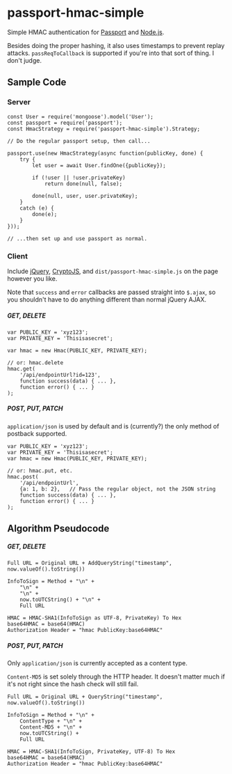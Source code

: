 # passport-hmac-simple
Simple HMAC authentication for [Passport](https://www.passportjs.org) and [Node.js](https://nodejs.org).

Besides doing the proper hashing, it also uses timestamps to prevent replay attacks. `passReqToCallback` is supported if you're into that sort of thing. I don't judge.


## Sample Code

### Server

    const User = require('mongoose').model('User');
    const passport = require('passport');
    const HmacStrategy = require('passport-hmac-simple').Strategy;

    // Do the regular passport setup, then call...

    passport.use(new HmacStrategy(async function(publicKey, done) {
        try {
            let user = await User.findOne({publicKey});

            if (!user || !user.privateKey)
                return done(null, false);

            done(null, user, user.privateKey);
        }
        catch (e) {
            done(e);
        }
    }));

    // ...then set up and use passport as normal.

### Client
Include [jQuery](https://jquery.com/), [CryptoJS](https://code.google.com/archive/p/crypto-js/), and `dist/passport-hmac-simple.js` on the page however you like.

Note that `success` and `error` callbacks are passed straight into `$.ajax`, so you shouldn't have to do anything different than normal jQuery AJAX.

##### GET, DELETE

    var PUBLIC_KEY = 'xyz123';
    var PRIVATE_KEY = 'Thisisasecret';

    var hmac = new Hmac(PUBLIC_KEY, PRIVATE_KEY);

    // or: hmac.delete
    hmac.get(
        '/api/endpointUrl?id=123',
        function success(data) { ... },
        function error() { ... }
    );

##### POST, PUT, PATCH
`application/json` is used by default and is (currently?) the only method of postback supported.

    var PUBLIC_KEY = 'xyz123';
    var PRIVATE_KEY = 'Thisisasecret';
    var hmac = new Hmac(PUBLIC_KEY, PRIVATE_KEY);

    // or: hmac.put, etc.
    hmac.post(
        '/api/endpointUrl',
        {a: 1, b: 2},   // Pass the regular object, not the JSON string
        function success(data) { ... },
        function error() { ... }
    );
    
## Algorithm Pseudocode

##### GET, DELETE

    Full URL = Original URL + AddQueryString("timestamp", now.valueOf().toString())

    InfoToSign = Method + "\n" +
        "\n" +
        "\n" +
        now.toUTCString() + "\n" +
        Full URL

    HMAC = HMAC-SHA1(InfoToSign as UTF-8, PrivateKey) To Hex
    base64HMAC = base64(HMAC)
    Authorization Header = "hmac PublicKey:base64HMAC"

##### POST, PUT, PATCH

Only `application/json` is currently accepted as a content type.

`Content-MD5` is set solely through the HTTP header. It doesn't matter much if it's not right since the hash check will still fail.
    
    Full URL = Original URL + QueryString("timestamp", now.valueOf().toString())

    InfoToSign = Method + "\n" +
        ContentType + "\n" +
        Content-MD5 + "\n" +
        now.toUTCString() +
        Full URL

    HMAC = HMAC-SHA1(InfoToSign, PrivateKey, UTF-8) To Hex
    base64HMAC = base64(HMAC)
    Authorization Header = "hmac PublicKey:base64HMAC"


